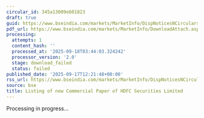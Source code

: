 ```yaml
---
circular_id: 345a13009e601823
draft: true
guid: https://www.bseindia.com/markets/MarketInfo/DispNoticesNCirculars.aspx?Noticeid={6371A259-E23A-43CA-9B2A-28273DAF73E0}&noticeno=20250917-31&dt=09/17/2025&icount=31&totcount=57&flag=0
pdf_url: https://www.bseindia.com/markets/MarketInfo/DownloadAttach.aspx?id=20250917-31&attachedId=
processing:
  attempts: 1
  content_hash: ''
  processed_at: '2025-09-18T03:44:03.324242'
  processor_version: '2.0'
  stage: download_failed
  status: failed
published_date: '2025-09-17T12:21:48+00:00'
rss_url: https://www.bseindia.com/markets/MarketInfo/DispNoticesNCirculars.aspx?Noticeid={6371A259-E23A-43CA-9B2A-28273DAF73E0}&noticeno=20250917-31&dt=09/17/2025&icount=31&totcount=57&flag=0
source: bse
title: Listing of new Commercial Paper of HDFC Securities Limited
---
```


Processing in progress...